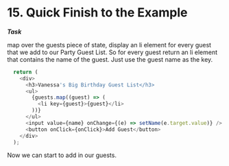 # 15. Quick Finish to the Example

***Task***

map over the guests piece of state, display an li element for every guest that we add to our Party Guest List. So for every guest return an li element that contains the name of the guest. Just use the guest name as the key.

```js
  return (
    <div>
      <h3>Vanessa's Big Birthday Guest List</h3>
      <ul>
        {guests.map((guest) => (
          <li key={guest}>{guest}</li>
        ))}
      </ul>
      <input value={name} onChange={(e) => setName(e.target.value)} />
      <button onClick={onClick}>Add Guest</button>
    </div>
  );
```

Now we can start to add in our guests.
